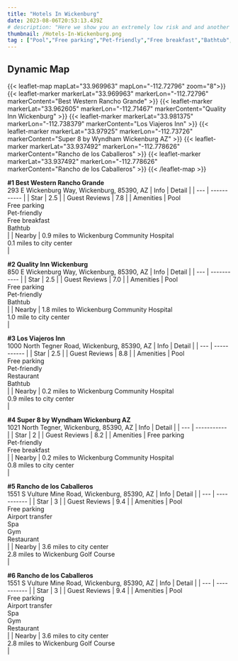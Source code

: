 ```yaml
---
title: "Hotels In Wickenburg"
date: 2023-08-06T20:53:13.439Z
# description: "Here we show you an extremely low risk and and another medium risk approach to earn passive income "
thumbnail: /Hotels-In-Wickenburg.png
tag : ["Pool","Free parking","Pet-friendly","Free breakfast","Bathtub","Restaurant","Airport transfer","Spa","Gym"]
---
```


## Dynamic Map
{{< leaflet-map  mapLat="33.969963" mapLon="-112.72796" zoom="8">}}
    {{< leaflet-marker markerLat="33.969963" markerLon="-112.72796" markerContent="Best Western Rancho Grande" >}}
    {{< leaflet-marker markerLat="33.962605" markerLon="-112.71467" markerContent="Quality Inn Wickenburg" >}}
    {{< leaflet-marker markerLat="33.981375" markerLon="-112.738379" markerContent="Los Viajeros Inn" >}}
    {{< leaflet-marker markerLat="33.97925" markerLon="-112.73726" markerContent="Super 8 by Wyndham Wickenburg AZ" >}}
    {{< leaflet-marker markerLat="33.937492" markerLon="-112.778626" markerContent="Rancho de los Caballeros" >}}
    {{< leaflet-marker markerLat="33.937492" markerLon="-112.778626" markerContent="Rancho de los Caballeros" >}}
{{< /leaflet-map >}}


**#1 Best Western Rancho Grande**<br>293 E Wickenburg Way, Wickenburg, 85390, AZ
| Info | Detail |
| --- | ----------- |
| Star | 2.5 |
| Guest Reviews | 7.8 |
| Amenities | Pool<br>Free parking<br>Pet-friendly<br>Free breakfast<br>Bathtub<br> |
| Nearby | 0.9 miles to Wickenburg Community Hospital<br>0.1 miles to city center<br> |

**#2 Quality Inn Wickenburg**<br>850 E Wickenburg Way, Wickenburg, 85390, AZ
| Info | Detail |
| --- | ----------- |
| Star | 2.5 |
| Guest Reviews | 7.0 |
| Amenities | Pool<br>Free parking<br>Pet-friendly<br>Bathtub<br> |
| Nearby | 1.8 miles to Wickenburg Community Hospital<br>1.0 mile to city center<br> |

**#3 Los Viajeros Inn**<br>1000 North Tegner Road, Wickenburg, 85390, AZ
| Info | Detail |
| --- | ----------- |
| Star | 2.5 |
| Guest Reviews | 8.8 |
| Amenities | Pool<br>Free parking<br>Pet-friendly<br>Restaurant<br>Bathtub<br> |
| Nearby | 0.2 miles to Wickenburg Community Hospital<br>0.9 miles to city center<br> |

**#4 Super 8 by Wyndham Wickenburg AZ**<br>1021 North Tegner, Wickenburg, 85390, AZ
| Info | Detail |
| --- | ----------- |
| Star | 2 |
| Guest Reviews | 8.2 |
| Amenities | Free parking<br>Pet-friendly<br>Free breakfast<br> |
| Nearby | 0.2 miles to Wickenburg Community Hospital<br>0.8 miles to city center<br> |

**#5 Rancho de los Caballeros**<br>1551 S Vulture Mine Road, Wickenburg, 85390, AZ
| Info | Detail |
| --- | ----------- |
| Star | 3 |
| Guest Reviews | 9.4 |
| Amenities | Pool<br>Free parking<br>Airport transfer<br>Spa<br>Gym<br>Restaurant<br> |
| Nearby | 3.6 miles to city center<br>2.8 miles to Wickenburg Golf Course<br> |

**#6 Rancho de los Caballeros**<br>1551 S Vulture Mine Road, Wickenburg, 85390, AZ
| Info | Detail |
| --- | ----------- |
| Star | 3 |
| Guest Reviews | 9.4 |
| Amenities | Pool<br>Free parking<br>Airport transfer<br>Spa<br>Gym<br>Restaurant<br> |
| Nearby | 3.6 miles to city center<br>2.8 miles to Wickenburg Golf Course<br> |

